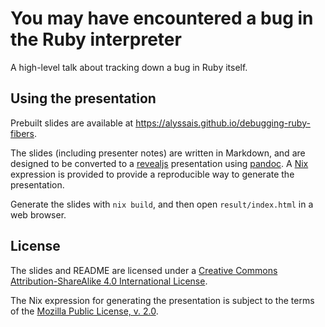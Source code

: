 You may have encountered a bug in the Ruby interpreter
======================================================

A high-level talk about tracking down a bug in Ruby itself.

Using the presentation
----------------------

Prebuilt slides are available at
https://alyssais.github.io/debugging-ruby-fibers.

The slides (including presenter notes) are written in Markdown, and are
designed to be converted to a [revealjs][] presentation using
[pandoc][]. A [Nix][] expression is provided to provide a reproducible
way to generate the presentation.

Generate the slides with `nix build`, and then open `result/index.html`
in a web browser.

License
-------

The slides and README are licensed under a [Creative Commons
Attribution-ShareAlike 4.0 International License][CC-BY-SA-4.0].

The Nix expression for generating the presentation is subject to the
terms of the [Mozilla Public License, v. 2.0][MPL-2.0].

[revealjs]: https://revealjs.com/
[pandoc]: https://pandoc.org/
[Nix]: https://nixos.org/nix/
[CC-BY-SA-4.0]: https://creativecommons.org/licenses/by-sa/4.0/
[MPL-2.0]: https://www.mozilla.org/en-US/MPL/2.0/
